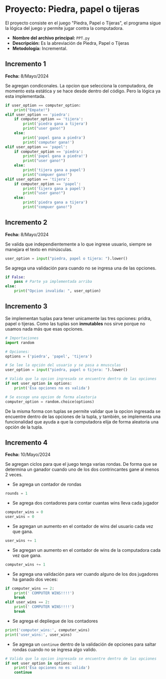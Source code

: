 # Proyecto: Piedra, papel o tijeras

El proyecto consiste en el juego "Piedra, Papel o Tijeras", el programa sigue la lógica del juego y permite jugar contra la computadora.

- **Nombre del archivo principal:** `PPT.py`
- **Descripción:** Es la abreviación de Piedra, Papel o Tijeras
- **Metodología:** Incremental.

## Incremento 1

**Fecha:** 8/Mayo/2024

Se agregan condiconales. La opcion que selecciona la computadora, de momento esta estática y se hace desde dentro del código. Pero la lógica ya esta implementada.

```python
if user_option == computer_option:
    print("Empate!")
elif user_option == 'piedra':
    if computer_option == 'tijera':
        print('piedra gana a tijera')
        print("user gano!")
    else:
        print('papel gana a piedra')
        print('computer gana!')
elif user_option == 'papel':
    if computer_option == 'piedra':
        print('papel gana a piedra!')
        print("user gano!")
    else:
        print('tijera gana a papel')
        print("compuer gano!")
elif user_option == 'tijera':
    if computer_option == 'papel':
        print('tijera gana a papel')
        print("user gano!")
    else:
        print('piedra gana a tijera')
        print("compuer gano!")
```

## Incremento 2

**Fecha:** 8/Mayo/2024

Se valida que independientemente a lo que ingrese usuario, siempre se manejara el texto en minúsculas.

```python
user_option = input("piedra, papel o tijera: ").lower()
```

Se agrega una validación para cuando no se ingresa una de las opciones.

```python
if False:
    pass # Parte ya implementada arriba
else:
    print("Opcion invalida: ", user_option)
```

## Incremento 3

Se implementan tuplas para tener unicamente las tres opciones: pridra, papel o tijeras. Como las tuplas son **inmutables** nos sirve porque no usamos nada más que esas opciones.

```python
# Importaciones
import random

# Opciones:
options = ('piedra', 'papel', 'tijera')

# Se lee la opción del usuario y se pasa a mnusculas
user_option = input("piedra, papel o tijera: ").lower()

# Valida que la opcion ingresada se encuentre dentro de las opciones
if not user_option in options:
    print('Esa opciones no es valida')

# Se escoge una opcion de forma aleatoria
computer_option = random.choice(options)
```

De la misma forma con tuplas se permite validar que la opcion ingresada se encuentre dentro de las opciones de la tupla, y también, se implementa una funcionalidad que ayuda a que la computadora elija de forma aleatoria una opción de la tupla.

## Incremento 4

**Fecha:** 10/Mayo/2024

Se agregan ciclos para que el juego tenga varias rondas. De forma que se determina un ganador cuando uno de los dos contrincantes gane al menos 2 veces.

- Se agrega un contador de rondas

```python
rounds = 1
```

- Se agrega dos contadores para contar cuantas wins lleva cada jugador

```python
computer_wins = 0
user_wins = 0
```

- Se agregan un aumento en el contador de wins del usuario cada vez que gana.

```python
user_wins += 1
```

- Se agregan un aumento en el contador de wins de la computadora cada vez que gana.

```python
computer_wins += 1
```

- Se agrega una validación para ver cuando alguno de los dos jugadores ha ganado dos veces:

```python
if computer_wins == 2:
    print(' COMPUTER WINS!!!!')
    break
elif user_wins == 2:
    print(' COMPUTER WINS!!!!')
    break
```

- Se agrega el depliegue de los contadores

```python
print('computer_wins:', computer_wins)
print('user_wins:', user_wins)
```

- Se agrega un `continue` dentro de la validación de opciones para saltar rondas cuando no se ingresa algo valido.

```python
# Valida que la opcion ingresada se encuentre dentro de las opciones
if not user_option in options:
    print('Esa opciones no es valida')
    continue
```
